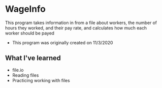 # WageInfo

This program takes information in from a file about workers, the number of hours they worked, and their pay rate, and calculates how much each worker should be payed
* This program was originally created on 11/3/2020

## What I've learned
* file.io
* Reading files
* Practicing working with files
